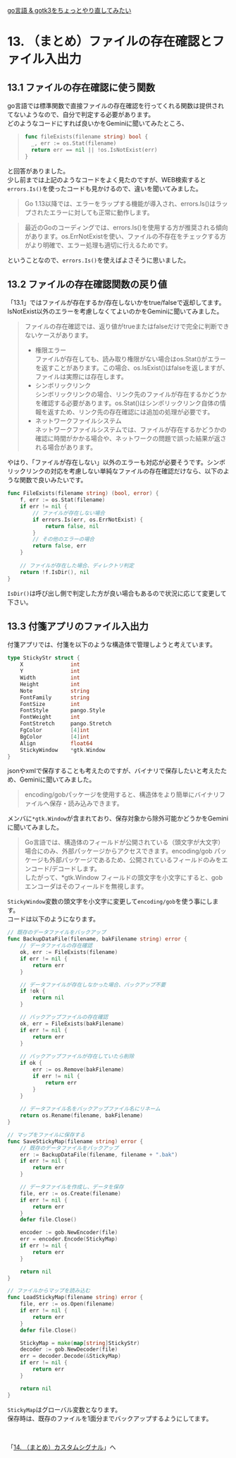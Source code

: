 [go言語 & gotk3をちょっとやり直してみたい](../../README.md#go%E8%A8%80%E8%AA%9Egotk3%E3%82%92%E3%81%A1%E3%82%87%E3%81%A3%E3%81%A8%E3%82%84%E3%82%8A%E7%9B%B4%E3%81%97%E3%81%A6%E3%81%BF%E3%81%9F%E3%81%84)  

# 13. （まとめ）ファイルの存在確認とファイル入出力

## 13.1 ファイルの存在確認に使う関数

go言語では標準関数で直接ファイルの存在確認を行ってくれる関数は提供されてないようなので、自分で判定する必要があります。  
どのようなコードにすれば良いかをGeminiに聞いてみたところ、  

> ```go
> func fileExists(filename string) bool {
> 	_, err := os.Stat(filename)
> 	return err == nil || !os.IsNotExist(err)
> }
> ```

と回答がありました。  
少し前までは上記のようなコードをよく見たのですが、WEB検索すると`errors.Is()`を使ったコードも見かけるので、違いを聞いてみました。  

> Go 1.13以降では、エラーをラップする機能が導入され、errors.Is()はラップされたエラーに対しても正常に動作します。  

> 最近のGoのコーディングでは、errors.Is()を使用する方が推奨される傾向があります。os.ErrNotExistを使い、ファイルの不存在をチェックする方がより明確で、エラー処理も適切に行えるためです。  

ということなので、`errors.Is()`を使えばよさそうに思いました。  

## 13.2 ファイルの存在確認関数の戻り値  

「13.1」ではファイルが存在するか/存在しないかをtrue/falseで返却してます。  
IsNotExist以外のエラーを考慮しなくてよいのかをGeminiに聞いてみました。  

> ファイルの存在確認では、返り値がtrueまたはfalseだけで完全に判断できないケースがあります。  
> - 権限エラー  
>   ファイルが存在しても、読み取り権限がない場合はos.Stat()がエラーを返すことがあります。この場合、os.IsExist()はfalseを返しますが、ファイルは実際には存在します。  
> - シンボリックリンク  
>   シンボリックリンクの場合、リンク先のファイルが存在するかどうかを確認する必要があります。os.Stat()はシンボリックリンク自体の情報を返すため、リンク先の存在確認には追加の処理が必要です。  
> - ネットワークファイルシステム  
>   ネットワークファイルシステムでは、ファイルが存在するかどうかの確認に時間がかかる場合や、ネットワークの問題で誤った結果が返される場合があります。  

やはり、「ファイルが存在しない」以外のエラーも対応が必要そうです。シンボリックリンクの対応を考慮しない単純なファイルの存在確認だけなら、以下のような関数で良いみたいです。  

```go
func FileExists(filename string) (bool, error) {
	f, err := os.Stat(filename)
	if err != nil {
		// ファイルが存在しない場合
		if errors.Is(err, os.ErrNotExist) {
			return false, nil
		}
		// その他のエラーの場合
		return false, err
	}
	
	// ファイルが存在した場合、ディレクトリ判定
	return !f.IsDir(), nil
}
```

`IsDir()`は呼び出し側で判定した方が良い場合もあるので状況に応じて変更して下さい。  

## 13.3 付箋アプリのファイル入出力

付箋アプリでは、付箋を以下のような構造体で管理しようと考えています。  

```go
type StickyStr struct {
	X				int
	Y				int
	Width			int
	Height			int
	Note			string
	FontFamily		string
	FontSize		int
	FontStyle		pango.Style
	FontWeight		int
	FontStretch		pango.Stretch
	FgColor			[4]int
	BgColor			[4]int
	Align			float64
	StickyWindow	*gtk.Window
}
```

jsonやxmlで保存することも考えたのですが、バイナリで保存したいと考えたため、Geminiに聞いてみました。  

> encoding/gobパッケージを使用すると、構造体をより簡単にバイナリファイルへ保存・読み込みできます。  

メンバに`*gtk.Window`が含まれており、保存対象から除外可能かどうかをGeminiに聞いてみました。  

> Go言語では、構造体のフィールドが公開されている（頭文字が大文字）場合にのみ、外部パッケージからアクセスできます。encoding/gob パッケージも外部パッケージであるため、公開されているフィールドのみをエンコード/デコードします。  
> したがって、*gtk.Window フィールドの頭文字を小文字にすると、gob エンコーダはそのフィールドを無視します。  

`StickyWindow`変数の頭文字を小文字に変更して`encoding/gob`を使う事にします。  
コードは以下のようになります。  

```go
// 既存のデータファイルをバックアップ
func BackupDataFile(filename, bakFilename string) error {
	// データファイルの存在確認
	ok, err := FileExists(filename)
	if err != nil {
		return err
	}

	// データファイルが存在しなかった場合、バックアップ不要
	if !ok {
		return nil
	}

	// バックアップファイルの存在確認
	ok, err = FileExists(bakFilename)
	if err != nil {
		return err
	}
	
	// バックアップファイルが存在していたら削除
	if ok {
		err := os.Remove(bakFilename)
		if err != nil {
			return err
		}
	}
	
	// データファイル名をバックアップファイル名にリネーム
	return os.Rename(filename, bakFilename)
}

// マップをファイルに保存する
func SaveStickyMap(filename string) error {
	// 既存のデータファイルをバックアップ
	err := BackupDataFile(filename, filename + ".bak")
	if err != nil {
		return err
	}

	// データファイルを作成し、データを保存
	file, err := os.Create(filename)
	if err != nil {
		return err
	}
	defer file.Close()

	encoder := gob.NewEncoder(file)
	err = encoder.Encode(StickyMap)
	if err != nil {
		return err
	}

	return nil
}

// ファイルからマップを読み込む
func LoadStickyMap(filename string) error {
	file, err := os.Open(filename)
	if err != nil {
		return err
	}
	defer file.Close()

	StickyMap = make(map[string]StickyStr)
	decoder := gob.NewDecoder(file)
	err = decoder.Decode(&StickyMap)
	if err != nil {
		return err
	}

	return nil
}
```

`StickyMap`はグローバル変数となります。  
保存時は、既存のファイルを1面分までバックアップするようにしてます。  

<br>

「[14. （まとめ）カスタムシグナル](../14/README.md)」へ
